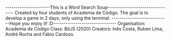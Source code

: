 ----------------------This is a Word Search Soup--------------------------------
Created by four students of Academia de Código. The goal is to develop a game in 2 days, only using the terminal.
----------------------------Hope you enjoy it! :D-------------------------------
Organisation: Academia de Código Class: BitJS (2020) Creators: Inês Costa, Ruben Lima, André Rocha and Fábio Cardoso.
